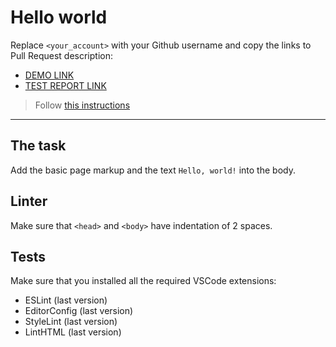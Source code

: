 # Hello world

Replace `<your_account>` with your Github username and copy the links to Pull Request description:
- [DEMO LINK](https://IvanOlecsandrovych.github.io/layout_hello-world/)
- [TEST REPORT LINK](https://IvanOlecsandrovych.github.io/layout_hello-world/report/html_report/)

> Follow [this instructions](https://mate-academy.github.io/layout_task-guideline/#how-to-solve-the-layout-tasks-on-github)
___

## The task

Add the basic page markup and the text `Hello, world!` into the body.

## Linter

Make sure that `<head>` and `<body>` have indentation of 2 spaces.

## Tests

Make sure that you installed all the required VSCode extensions:

- ESLint (last version)
- EditorConfig (last version)
- StyleLint (last version)
- LintHTML (last version)
